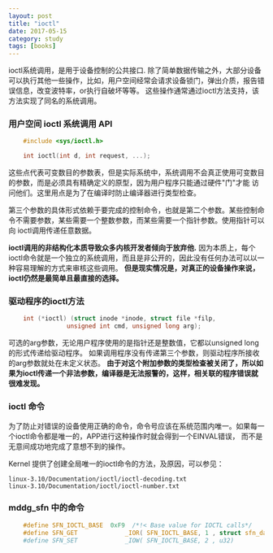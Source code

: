 ```yaml
---
layout: post
title: "ioctl"
date: 2017-05-15
category: study 
tags: [books]
---
```


ioctl系统调用，是用于设备控制的公共接口.
除了简单数据传输之外，大部分设备可以执行其他一些操作，比如，用户空间经常会请求设备锁门，弹出介质，报告错误信息，改变波特率，or执行自破坏等等。
这些操作通常通过ioctl方法支持，该方法实现了同名的系统调用。 

### 用户空间 ioctl 系统调用 API 

```c
    #include <sys/ioctl.h>

    int ioctl(int d, int request, ...);
```

这些点代表可变数目的参数表，但是实际系统中，系统调用不会真正使用可变数目的参数，而是必须具有精确定义的原型，因为用户程序只能通过硬件"门"才能
访问他们。这里用点是为了在编译时防止编译器进行类型检查。

第三个参数的具体形式依赖于要完成的控制命令，也就是第二个参数。某些控制命令不需要参数，某些需要一个整数参数，而某些需要一个指针参数。使用指针可以向
ioctl调用传递任意数据。

**ioctl调用的非结构化本质导致众多内核开发者倾向于放弃他.**
因为本质上，每个ioctl命令就是一个独立的系统调用，而且是非公开的，因此没有任何办法可以以一种容易理解的方式来审核这些调用。 
**但是现实情况是，对真正的设备操作来说，ioctl仍然是最简单且最直接的选择。**

### 驱动程序的ioctl方法

```c
    int (*ioctl) (struct inode *inode, struct file *filp,
                unsigned int cmd, unsigned long arg);
```

可选的arg参数，无论用户程序使用的是指针还是整数值，它都以unsigned
long的形式传递给驱动程序。
如果调用程序没有传递第三个参数，则驱动程序所接收的arg参数就处在未定义状态。 
**由于对这个附加参数的类型检查被关闭了，所以如果为ioctl传递一个非法参数，编译器是无法报警的，这样，相关联的程序错误就很难发现。**

### ioctl 命令

为了防止对错误的设备使用正确的命令，命令号应该在系统范围内唯一。如果每一个ioctl命令都是唯一的，APP进行这种操作时就会得到一个EINVAL错误，
而不是无意间成功地完成了意想不到的操作。

Kernel 提供了创建全局唯一的ioctl命令的方法，及原因，可以参见：

    linux-3.10/Documentation/ioctl/ioctl-decoding.txt
    linux-3.10/Documentation/ioctl/ioctl-number.txt


### mddg_sfn 中的命令
```c
    #define SFN_IOCTL_BASE  0xF9  /*!< Base value for IOCTL calls*/
    #define SFN_GET             _IOR( SFN_IOCTL_BASE, 1 , struct sfn_data)      /*!< Reads the current SFN and timestamp from the driver into the gi
    #define SFN_SET             _IOW( SFN_IOCTL_BASE, 2 , u32)                  /*!< Writes the SFN into the driver.*/
```

